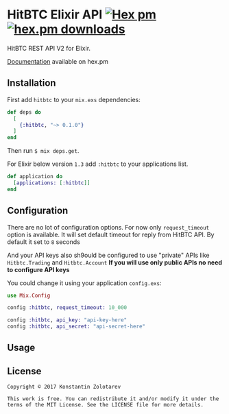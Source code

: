 # HitBTC Elixir API [![Hex pm](http://img.shields.io/hexpm/v/hitbtc.svg?style=flat)](https://hex.pm/packages/hitbtc) [![hex.pm downloads](https://img.shields.io/hexpm/dt/hitbtc.svg?style=flat)](https://hex.pm/packages/hitbtc)

HitBTC REST API V2 for Elixir.

[Documentation](https://hexdocs.pm/hitbtc/api-reference.html) available on hex.pm

## Installation

First add `hitbtc` to your `mix.exs` dependencies:

```elixir
def deps do
  [
    {:hitbtc, "~> 0.1.0"}
  ]
end
```

Then run `$ mix deps.get`.

For Elixir below version `1.3` add `:hitbtc` to your applications list.

```elixir
def application do
  [applications: [:hitbtc]]
end
```

## Configuration

There are no lot of configuration options. For now only `request_timeout` option is available.
It will set default timeout for reply from HitBTC API. By default it set to `8` seconds

And your API keys also sh9ould be configured to use "private" APIs like `Hitbtc.Trading` and `Hitbtc.Account`
**If you will use only public APIs no need to configure API keys**

You could change it using your application `config.exs`:

```elixir
use Mix.Config

config :hitbtc, request_timeout: 10_000

config :hitbtc, api_key: "api-key-here"
config :hitbtc, api_secret: "api-secret-here"
```

## Usage

## License

```
Copyright © 2017 Konstantin Zolotarev

This work is free. You can redistribute it and/or modify it under the
terms of the MIT License. See the LICENSE file for more details.
```
